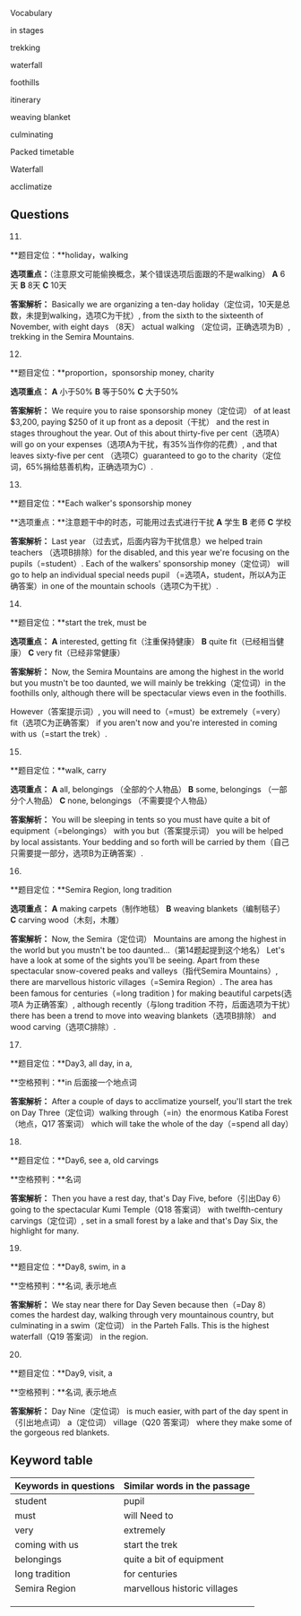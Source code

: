 Vocabulary



in stages

trekking

waterfall

foothills

itinerary

weaving blanket

culminating

Packed timetable

Waterfall



acclimatize



## Questions

 

11.



**题目定位：**holiday，walking

**选项重点：**（注意原文可能偷换概念，某个错误选项后面跟的不是walking）
**A** 6天
**B** 8天
**C** 10天

**答案解析：**
Basically we are organizing a ten-day holiday（定位词，10天是总数，未提到walking，选项C为干扰）, from the sixth to the sixteenth of November, with eight days （8天） actual walking （定位词，正确选项为B）, trekking in the Semira Mountains.



12.

**题目定位：**proportion，sponsorship money, charity 

**选项重点：**
**A** 小于50%
**B** 等于50%
**C** 大于50%

**答案解析：**
We require you to raise sponsorship money（定位词） of at least $3,200, paying $250 of it up front as a deposit（干扰） and the rest in stages throughout the year.
Out of this about thirty-five per cent（选项A） will go on your expenses（选项A为干扰，有35%当作你的花费）, and that leaves sixty-five per cent （选项C）guaranteed to go to the charity（定位词，65%捐给慈善机构，正确选项为C）.



13.



**题目定位：**Each walker's sponsorship money

**选项重点：**注意题干中的时态，可能用过去式进行干扰
**A** 学生
**B** 老师
**C** 学校

**答案解析：**
Last year （过去式，后面内容为干扰信息）we helped train teachers （选项B排除）for the disabled, and this year we're focusing on the pupils（=student）.
Each of the walkers' sponsorship money（定位词） will go to help an individual special needs pupil （=选项A，student，所以A为正确答案）in one of the mountain schools（选项C为干扰）.



14.

**题目定位：**start the trek, must be

**选项重点：**
**A** interested, getting fit（注重保持健康）
**B** quite fit（已经相当健康）
**C** very fit（已经非常健康）

**答案解析：**
Now, the Semira Mountains are among the highest in the world but you mustn't be too daunted, we will mainly be trekking（定位词）in the foothills only, although there will be spectacular views even in the foothills.

However（答案提示词）, you will need to（=must）be extremely（=very） fit（选项C为正确答案） if you aren't now and you're interested in coming with us（=start the trek）.



15.

**题目定位：**walk, carry

**选项重点：**
**A** all, belongings （全部的个人物品）
**B** some, belongings （一部分个人物品）
**C** none, belongings （不需要提个人物品）

**答案解析：**
You will be sleeping in tents so you must have quite a bit of equipment（=belongings） with you but（答案提示词） you will be helped by local assistants.
Your bedding and so forth will be carried by them（自己只需要提一部分，选项B为正确答案）.



16.

**题目定位：**Semira Region, long tradition 

**选项重点：**
**A** making carpets（制作地毯）
**B** weaving blankets（编制毯子）
**C** carving wood（木刻，木雕）

**答案解析：**
Now, the Semira（定位词） Mountains are among the highest in the world but you mustn't be too daunted...（第14题起提到这个地名）
Let's have a look at some of the sights you'll be seeing.
Apart from these spectacular snow-covered peaks and valleys（指代Semira Mountains）, there are marvellous historic villages（=Semira Region）.
The area has been famous for centuries（=long tradition ) for making beautiful carpets(选项A 为正确答案）, although recently（与long tradition 不符，后面选项为干扰）there has been a trend to move into weaving blankets（选项B排除） and wood carving（选项C排除）.



17.

**题目定位：**Day3, all day, in a,

**空格预判：**in 后面接一个地点词

**答案解析：**
After a couple of days to acclimatize yourself, you'll start the trek on Day Three（定位词）walking through（=in）the enormous Katiba Forest（地点，Q17 答案词） which will take the whole of the day（=spend all day）



18. 

**题目定位：**Day6, see a, old carvings

**空格预判：**名词

**答案解析：**
Then you have a rest day, that's Day Five, before（引出Day 6）going to the spectacular Kumi Temple（Q18 答案词） with twelfth-century carvings（定位词）, set in a small forest by a lake and that's Day Six, the highlight for many.



19.

**题目定位：**Day8, swim, in a 

**空格预判：**名词, 表示地点

**答案解析：**
We stay near there for Day Seven because then（=Day 8） comes the hardest day, walking through very mountainous country, but culminating in a swim（定位词） in the Parteh Falls. This is the highest waterfall（Q19 答案词） in the region.

20.

**题目定位：**Day9, visit, a 

**空格预判：**名词, 表示地点

**答案解析：**
Day Nine（定位词） is much easier, with part of the day spent in（引出地点词） a（定位词） village（Q20 答案词） where they make some of the gorgeous red blankets.



## Keyword table

| Keywords in questions | Similar words in the passage |
| --------------------- | ---------------------------- |
| student               | pupil                        |
| must                  | will Need to                 |
| very                  | extremely                    |
| coming with us        | start the trek               |
| belongings            | quite a bit of equipment     |
| long tradition        | for centuries                |
| Semira Region         | marvellous historic villages |
|                       |                              |
|                       |                              |
|                       |                              |




